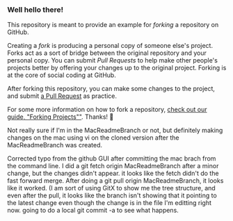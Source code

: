 ### Well hello there!

This repository is meant to provide an example for *forking* a repository on GitHub.

Creating a *fork* is producing a personal copy of someone else's project. Forks act as a sort of bridge between the original repository and your personal copy. You can submit *Pull Requests* to help make other people's projects better by offering your changes up to the original project. Forking is at the core of social coding at GitHub.

After forking this repository, you can make some changes to the project, and submit [a Pull Request](https://github.com/octocat/Spoon-Knife/pulls) as practice.

For some more information on how to fork a repository, [check out our guide, "Forking Projects""](http://guides.github.com/overviews/forking/). Thanks! :sparkling_heart:

Not really sure if I'm in the MacReadmeBranch or not, but definitely making changes on the mac using vi on the cloned version after the MacReadmeBranch was created.

Corrected typo from the github GUI after committing the mac brach from the command line.
I did a git fetch origin MacReadmeBranch after a minor change, but the changes
didn't appear. it looks like the fetch didn't do the fast forward merge.
After doing a git pull origin MacReadmeBranch, it looks like it worked.
(I am sort of using GitX to show me the tree structure, and even after the pull,
it looks like the branch isn't showing that it pointing to the latest change
even though the change is in the file I'm editting right now. going to do a local
git commit -a to see what happens.
